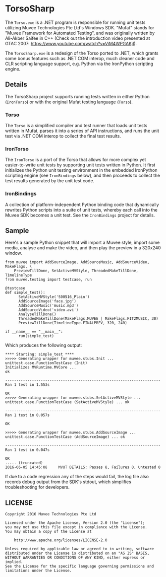 # TorsoSharp

The `Torso.exe` is a .NET program is responsible for running unit tests utilizing Muvee Technologies Pte Ltd's Windows SDK. "Mufat" stands for "Muvee Framework for Automated Testing", and was originally written by Ali-Akber Saifee in C++ (Check out the introduction video presented at GTAC 2007: https://www.youtube.com/watch?v=ViM4WPGAKjI).

The `TorsoSharp.exe` is a redesign of the Torso ported to .NET, which grants some bonus features such as .NET COM interop, much cleaner code and CLR scripting language support, e.g. Python via the IronPython scripting engine.

## Details

The TorsoSharp project supports running tests written in either Python (`IronTorso`) or with the original Mufat testing language (`Torso`).

### Torso

The `Torso` is a simplified compiler and test runner that loads unit tests written in Mufat, parses it into a series of API instructions, and runs the unit test via .NET COM interop to collect the final test results.

### IronTorso

The `IronTorso` is a port of the Torso that allows for more complex yet easier-to-write unit tests by supporting unit tests written in Python. It first initializes the Python unit testing environment in the embedded IronPython scripting engine (see `IronBindings` below), and then proceeds to collect the test results generated by the unit test code.

### IronBindings

A collection of platform-independent Python binding code that dynamically rewrites Python scripts into a suite of unit tests, whereby each call into the Muvee SDK becomes a unit test. See the `IronBindings` project for details.

## Sample

Here's a sample Python snippet that will import a Muvee style, import some media, analyse and make the video, and then play the preview in a 320x240 window.

    from muvee import AddSourceImage, AddSourceMusic, AddSourceVideo, MakeFlags, \
        PreviewTillDone, SetActiveMVStyle, ThreadedMakeTillDone, TimelineType
    from muvee.testing import testcase, run

    @testcase
    def simple_test():
	      SetActiveMVStyle('S00516_Plain')
	      AddSourceImage('face.jpg')
	      AddSourceMusic('music.mp3')
	      AddSourceVideo('video.avi')
	      AnalyseTillDone()
	      ThreadedMakeTillDone(MakeFlags.MUVEE | MakeFlags.FIT2MUSIC, 30)
	      PreviewTillDone(TimelineType.FINALPREV, 320, 240)

    if __name__ == "__main__":
	      run(simple_test)

Which produces the following output:

    **** Starting: simple_test ****
    >>>>> Generating wrapper for muvee.stubs.Init ...
    unittest.case.FunctionTestCase (Init)
    Initializes MVRuntime.MVCore ...
    ok
    
    ----------------------------------------------------------------------
    Ran 1 test in 1.553s
    
    OK
    >>>>> Generating wrapper for muvee.stubs.SetActiveMVStyle ...
    unittest.case.FunctionTestCase (SetActiveMVStyle) ... ok
    
    ----------------------------------------------------------------------
    Ran 1 test in 0.057s
    
    OK
    
    >>>>> Generating wrapper for muvee.stubs.AddSourceImage ...
    unittest.case.FunctionTestCase (AddSourceImage) ... ok
    
    ----------------------------------------------------------------------
    Ran 1 test in 0.047s
    
    OK
    ..... (truncated)
    2016-06-05 14:45:08		MVUT DETAILS: Passes 8, Failures 0, Untested 0

If due to a code regression any of the steps would fail, the log file also records debug output from the SDK's stdout, which simplifies troubleshooting for developers.

## LICENSE

    Copyright 2016 Muvee Technologies Pte Ltd

    Licensed under the Apache License, Version 2.0 (the "License");
    you may not use this file except in compliance with the License.
    You may obtain a copy of the License at

        http://www.apache.org/licenses/LICENSE-2.0

    Unless required by applicable law or agreed to in writing, software
    distributed under the License is distributed on an "AS IS" BASIS,
    WITHOUT WARRANTIES OR CONDITIONS OF ANY KIND, either express or implied.
    See the License for the specific language governing permissions and
    limitations under the License.
